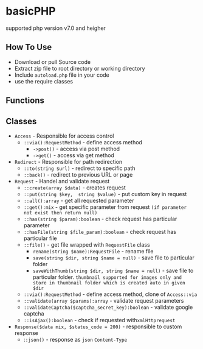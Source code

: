 
# basicPHP
supported php version v7.0 and heigher
## How To Use
 - Download or pull Source code
 - Extract zip file to root directory or working directory
 - Include ``autoload.php`` file in your code
 - use the require classes

## Functions
	
## Classes
 - ``Access`` - Responsible for access control 
	 - ``::via():RequestMethod`` - define access method
		- ``->post()`` - access via post method
		- ``->get()`` - access via get method
 - ``Redirect`` - Responsible for path redirection
	- ``::to(string $url)`` - redirect to specific path
	- ``::back()`` - redirect to previous URL or page
 - ``Request`` - Handel and validate request
	- ``::create(array $data)`` - creates request
	- ``::put(string $key,  string $value)`` - put custom key in request
	- ``::all():array`` - get all requested parameter
	- ``::get():mix`` - get specific parameter from request `(if parameter not exist then return null)`
	- ``::has(string $param):boolean`` - check request has particular parameter
	- ``::hasFile(string $file_param):boolean`` - check request has particular file
	- ``::file()`` - get file wrapped with `RequestFile` class
		-  ``rename(string $name):RequestFile`` - rename file
		- ``save(string $dir, string $name = null)`` - save file to particular folder
		- ``saveWithThumb(string $dir, string $name = null)`` - save file to particular folder. ``thumbnail supported for images only and store in thumbnail folder which is created auto in given $dir``
	- ``::via():RequestMethod`` - define access method, clone of `Access::via`
	- ``::validate(array $params):array`` - validate request parameters
	- ``::validateCaptcha($captcha_secret_key):boolean`` - validate google captcha
	- ``::isAjax():boolean`` - check if requested with`xmlHttprequest` 
 - ``Response($data mix, $status_code = 200)`` - responsible to custom response
	 - :`:json()` - response as `json` `Content-Type`
